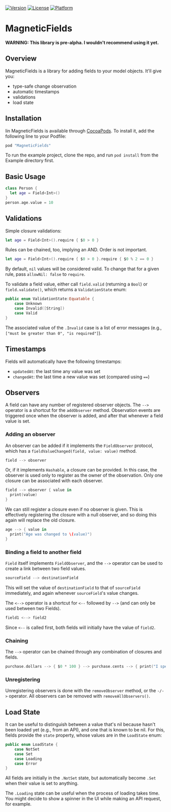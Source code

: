 [![Version](https://img.shields.io/cocoapods/v/MagneticFields.svg?style=flat)](http://cocoapods.org/pods/MagneticFields)
[![License](https://img.shields.io/cocoapods/l/MagneticFields.svg?style=flat)](http://cocoapods.org/pods/MagneticFields)
[![Platform](https://img.shields.io/cocoapods/p/MagneticFields.svg?style=flat)](http://cocoapods.org/pods/MagneticFields)

# MagneticFields

**WARNING: This library is pre-alpha.  I wouldn't recommend using it yet.**

## Overview

MagneticFields is a library for adding fields to your model objects.  It'll give you:
* type-safe change observation
* automatic timestamps
* validations
* load state

## Installation
lin
MagneticFields is available through [CocoaPods](http://cocoapods.org). To install it, add the following line to your Podfile:

```ruby
pod "MagneticFields"
```

To run the example project, clone the repo, and run `pod install` from the Example directory first.

## Basic Usage

```swift
class Person {
  let age = Field<Int>()
}
person.age.value = 10
```

## Validations

Simple closure validations:

```swift
let age = Field<Int>().require { $0 > 0 }
```

Rules can be chained, too, implying an AND.  Order is not important.

```swift
let age = Field<Int>().require { $0 > 0 }.require { $0 % 2 == 0 }
```

By default, `nil` values will be considered valid.  To change that for a given rule, pass `allowNil: false` to `require`.

To validate a field value, either call `field.valid` (returning a `Bool`) or `field.validate()`, which returns a `ValidationState` enum:

```swift
public enum ValidationState:Equatable {
    case Unknown
    case Invalid([String])
    case Valid
}
```

The associated value of the `.Invalid` case is a list of error messages (e.g., `["must be greater than 0", "is required"]`).


## Timestamps

Fields will automatically have the following timestamps:
* `updatedAt`: the last time any value was set
* `changedAt`: the last time a new value was set (compared using `==`)

## Observers

A field can have any number of registered observer objects.  The `-->` operator is a shortcut for the `addObserver` method.  Observation events are triggered once when the observer is added, and after that whenever a field value is set.

### Adding an observer

An observer can be added if it implements the `FieldObserver` protocol, which has a `fieldValueChanged(field, value: value)` method.

```swift
field --> observer
```

Or, if it implements `Hashable`, a closure can be provided.  In this case, the observer is used only to register as the owner of the observation. Only one closure can be associated with each observer.

```swift
field --> observer { value in
  print(value)
}
```

We can still register a closure even if no observer is given.  This is effectively registering the closure with a null observer, and so doing this again will replace the old closure.

```swift
age --> { value in 
  print("Age was changed to \(value)")
}
```

### Binding a field to another field

`Field` itself implements `FieldObserver`, and the `-->` operator can be used to create a link between two field values.

```swift
sourceField --> destinationField
```
This will set the value of `destinationField` to that of `sourceField` immediately, and again whenever `sourceField`'s value changes.

The `<-->` operator is a shortcut for `<--` followed by `-->` (and can only be used between two Fields).

```swift
field1 <--> field2
```

Since `<--` is called first, both fields will initially have the value of `field2`.

### Chaining

The `-->` operator can be chained through any combination of closures and fields.

```swift
purchase.dollars --> { $0 * 100 } --> purchase.cents --> { print("I spent \($0) cents") }
```

### Unregistering

Unregistering observers is done with the `removeObserver` method, or the `-/->` operator.  All observers can be removed with `removeAllObservers()`.

## Load State

It can be useful to distinguish between a value that's nil because hasn't been loaded yet (e.g., from an API), and one that is known to be nil.  For this, fields provide the `state` property, whose values are in the `LoadState` enum:

```swift
public enum LoadState {
    case NotSet
    case Set
    case Loading
    case Error
}
```

All fields are initially in the `.NotSet` state, but automatically become `.Set` when their value is set to anything.

The `.Loading` state can be useful when the process of loading takes time.  You might decide to show a spinner in the UI while making an API request, for example.
